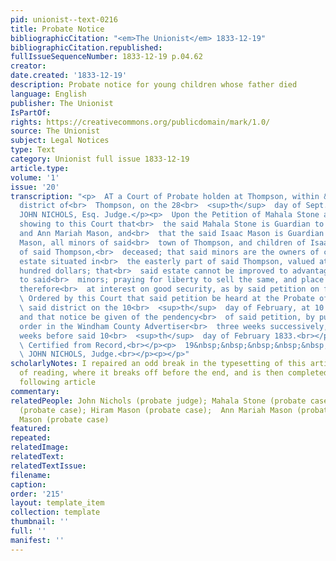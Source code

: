 ```yaml
---
pid: unionist--text-0216
title: Probate Notice
bibliographicCitation: "<em>The Unionist</em> 1833-12-19"
bibliographicCitation.republished: 
fullIssueSequenceNumber: 1833-12-19 p.04.62
creator: 
date.created: '1833-12-19'
description: Probate notice for young children whose father died
language: English
publisher: The Unionist
IsPartOf: 
rights: https://creativecommons.org/publicdomain/mark/1.0/
source: The Unionist
subject: Legal Notices
type: Text
category: Unionist full issue 1833-12-19
article.type: 
volume: '1'
issue: '20'
transcription: "<p>  AT a Court of Probate holden at Thompson, within &amp; for the
  district of<br>  Thompson, on the 28<br>  <sup>th</sup>  day of Sept. 1833.<br></p><p>Present,
  JOHN NICHOLS, Esq. Judge.</p><p>  Upon the Petition of Mahala Stone and Isaac Mason,
  showing to this Court that<br>  the said Mahala Stone is Guardian to Hiram Mason,
  and Ann Mariah Mason, and<br>  that the said Isaac Mason is Guardian to Zerviah
  Mason, all minors of said<br>  town of Thompson, and children of Isaac Mason, late
  of said Thompson,<br>  deceased; that said minors are the owners of certain real
  estate situated in<br>  the easterly part of said Thompson, valued at about one
  hundred dollars; that<br>  said estate cannot be improved to advantage, and is unproductive
  to said<br>  minors; praying for liberty to sell the same, and place the avails
  therefore<br>  at interest on good security, as by said petition on file.<br></p><p>
  \ Ordered by this Court that said petition be heard at the Probate office in<br>
  \ said district on the 10<br>  <sup>th</sup>  day of February, at 10 o’clock A.M.
  and that notice be given of the pendency<br>  of said petition, by publishing this
  order in the Windham County Advertiser<br>  three weeks successively, at least six
  weeks before said 10<br>  <sup>th</sup>  day of February 1833.<br></p><p>  &nbsp;&nbsp;&nbsp;&nbsp;&nbsp;&nbsp;&nbsp;&nbsp;&nbsp;&nbsp;&nbsp;&nbsp;&nbsp;&nbsp;&nbsp;&nbsp;&nbsp;&nbsp;&nbsp;&nbsp;&nbsp;&nbsp;&nbsp;<br>
  \ Certified from Record,<br></p><p>  19&nbsp;&nbsp;&nbsp;&nbsp;&nbsp;&nbsp;&nbsp;&nbsp;&nbsp;&nbsp;&nbsp;&nbsp;&nbsp;&nbsp;&nbsp;&nbsp;&nbsp;&nbsp;&nbsp;&nbsp;&nbsp;&nbsp;&nbsp;&nbsp;&nbsp;&nbsp;&nbsp;&nbsp;&nbsp;&nbsp;&nbsp;&nbsp;&nbsp;&nbsp;&nbsp;&nbsp;&nbsp;&nbsp;&nbsp;&nbsp;&nbsp;&nbsp;&nbsp;<br>
  \ JOHN NICHOLS, Judge.<br></p><p></p>"
scholarlyNotes: I repaired an odd break in the typesetting of this article, for ease
  of reading, where it breaks off before the end, and is then completed beneath the
  following article
commentary: 
relatedPeople: John Nichols (probate judge); Mahala Stone (probate case); Isaac Mason
  (probate case); Hiram Mason (probate case);  Ann Mariah Mason (probate case); Zerviah
  Mason (probate case)
featured: 
repeated: 
relatedImage: 
relatedText: 
relatedTextIssue: 
filename: 
caption: 
order: '215'
layout: template_item
collection: template
thumbnail: ''
full: ''
manifest: ''
---
```

